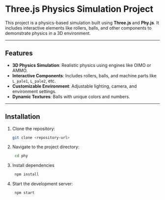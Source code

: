 
# Three.js Physics Simulation Project

This project is a physics-based simulation built using **Three.js** and **Phy.js**. It includes interactive elements like rollers, balls, and other components to demonstrate physics in a 3D environment.

---

## Features

- **3D Physics Simulation**: Realistic physics using engines like OIMO or AMMO.
- **Interactive Components**: Includes rollers, balls, and machine parts like `L_pale1`, `L_pale2`, etc.
- **Customizable Environment**: Adjustable lighting, camera, and environment settings.
- **Dynamic Textures**: Balls with unique colors and numbers.

---

## Installation

1. Clone the repository:
   ```bash
   git clone <repository-url>
2. Navigate to the project directory:
   ```bash
    cd phy
3. Install dependencies
   ```bash
    npm install
4. Start the development server:
   ```bash
    npm start
